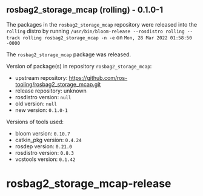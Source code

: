 ## rosbag2_storage_mcap (rolling) - 0.1.0-1

The packages in the `rosbag2_storage_mcap` repository were released into the `rolling` distro by running `/usr/bin/bloom-release --rosdistro rolling --track rolling rosbag2_storage_mcap -n -e` on `Mon, 28 Mar 2022 01:58:50 -0000`

The `rosbag2_storage_mcap` package was released.

Version of package(s) in repository `rosbag2_storage_mcap`:

- upstream repository: https://github.com/ros-tooling/rosbag2_storage_mcap.git
- release repository: unknown
- rosdistro version: `null`
- old version: `null`
- new version: `0.1.0-1`

Versions of tools used:

- bloom version: `0.10.7`
- catkin_pkg version: `0.4.24`
- rosdep version: `0.21.0`
- rosdistro version: `0.8.3`
- vcstools version: `0.1.42`


# rosbag2_storage_mcap-release
